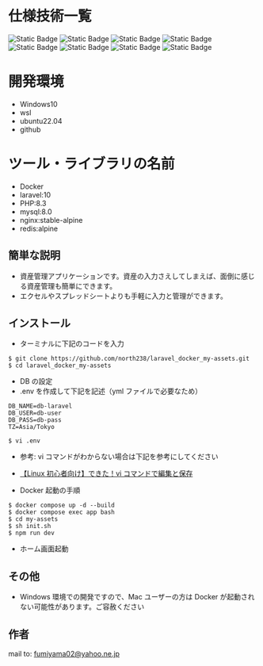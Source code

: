 # 仕様技術一覧

![Static Badge](https://img.shields.io/badge/-github-181717.svg?logo=github&style=social)
![Static Badge](https://img.shields.io/badge/-docker-2496ED.svg?logo=docker&style=social)
![Static Badge](https://img.shields.io/badge/-laravel-FF2D20.svg?logo=laravel&style=social)
![Static Badge](https://img.shields.io/badge/-php-777BB4.svg?logo=php&style=social)
![Static Badge](https://img.shields.io/badge/-ubuntu-E95420.svg?logo=ubuntu&style=social)
![Static Badge](https://img.shields.io/badge/-mysql-4479A1.svg?logo=mysql&style=social)
![Static Badge](https://img.shields.io/badge/-nginx-009639.svg?logo=nginx&style=social)
![Static Badge](https://img.shields.io/badge/-redis-FF4438.svg?logo=redis&style=social)

# 開発環境

- Windows10
- wsl
- ubuntu22.04
- github

# ツール・ライブラリの名前

- Docker
- laravel:10
- PHP:8.3
- mysql:8.0
- nginx:stable-alpine
- redis:alpine

## 簡単な説明

- 資産管理アプリケーションです。資産の入力さえしてしまえば、面倒に感じる資産管理も簡単にできます。
- エクセルやスプレッドシートよりも手軽に入力と管理ができます。

## インストール

- ターミナルに下記のコードを入力

```
$ git clone https://github.com/north238/laravel_docker_my-assets.git
$ cd laravel_docker_my-assets
```

- DB の設定
- .env を作成して下記を記述（yml ファイルで必要なため）

```
DB_NAME=db-laravel
DB_USER=db-user
DB_PASS=db-pass
TZ=Asia/Tokyo
```

```
$ vi .env
```

- 参考: vi コマンドがわからない場合は下記を参考にしてください
- [【Linux 初心者向け】できた！vi コマンドで編集と保存](https://beyondjapan.com/blog/2020/06/vi/)

- Docker 起動の手順

```
$ docker compose up -d --build
$ docker compose exec app bash
$ cd my-assets
$ sh init.sh
$ npm run dev
```

- ホーム画面起動

## その他

- Windows 環境での開発ですので、Mac ユーザーの方は Docker が起動されない可能性があります。ご容赦ください

## 作者

mail to: fumiyama02@yahoo.ne.jp
